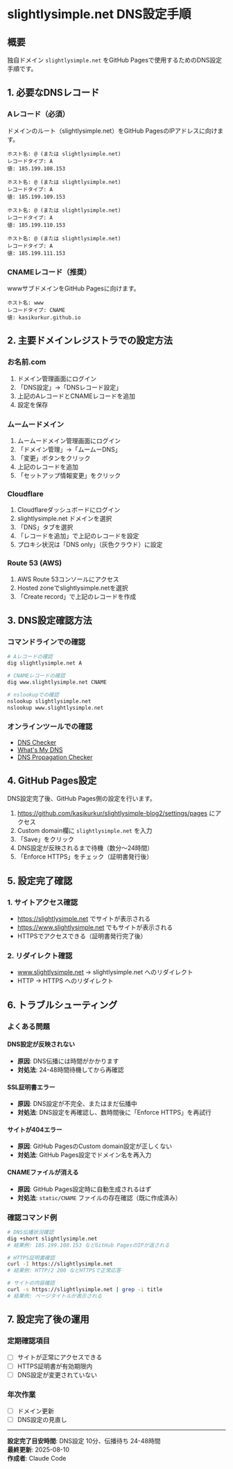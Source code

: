 # slightlysimple.net DNS設定手順

## 概要
独自ドメイン `slightlysimple.net` をGitHub Pagesで使用するためのDNS設定手順です。

## 1. 必要なDNSレコード

### Aレコード（必須）
ドメインのルート（slightlysimple.net）をGitHub PagesのIPアドレスに向けます。

```
ホスト名: @ (または slightlysimple.net)
レコードタイプ: A
値: 185.199.108.153

ホスト名: @ (または slightlysimple.net)
レコードタイプ: A
値: 185.199.109.153

ホスト名: @ (または slightlysimple.net)
レコードタイプ: A
値: 185.199.110.153

ホスト名: @ (または slightlysimple.net)
レコードタイプ: A
値: 185.199.111.153
```

### CNAMEレコード（推奨）
wwwサブドメインをGitHub Pagesに向けます。

```
ホスト名: www
レコードタイプ: CNAME
値: kasikurkur.github.io
```

## 2. 主要ドメインレジストラでの設定方法

### お名前.com
1. ドメイン管理画面にログイン
2. 「DNS設定」→「DNSレコード設定」
3. 上記のAレコードとCNAMEレコードを追加
4. 設定を保存

### ムームードメイン
1. ムームードメイン管理画面にログイン
2. 「ドメイン管理」→「ムームーDNS」
3. 「変更」ボタンをクリック
4. 上記のレコードを追加
5. 「セットアップ情報変更」をクリック

### Cloudflare
1. Cloudflareダッシュボードにログイン
2. slightlysimple.net ドメインを選択
3. 「DNS」タブを選択
4. 「レコードを追加」で上記のレコードを設定
5. プロキシ状況は「DNS only」（灰色クラウド）に設定

### Route 53 (AWS)
1. AWS Route 53コンソールにアクセス
2. Hosted zoneでslightlysimple.netを選択
3. 「Create record」で上記のレコードを作成

## 3. DNS設定確認方法

### コマンドラインでの確認
```bash
# Aレコードの確認
dig slightlysimple.net A

# CNAMEレコードの確認
dig www.slightlysimple.net CNAME

# nslookupでの確認
nslookup slightlysimple.net
nslookup www.slightlysimple.net
```

### オンラインツールでの確認
- [DNS Checker](https://dnschecker.org/)
- [What's My DNS](https://whatsmydns.net/)
- [DNS Propagation Checker](https://www.whatsmydns.net/)

## 4. GitHub Pages設定

DNS設定完了後、GitHub Pages側の設定を行います。

1. https://github.com/kasikurkur/slightlysimple-blog2/settings/pages にアクセス
2. Custom domain欄に `slightlysimple.net` を入力
3. 「Save」をクリック
4. DNS設定が反映されるまで待機（数分〜24時間）
5. 「Enforce HTTPS」をチェック（証明書発行後）

## 5. 設定完了確認

### 1. サイトアクセス確認
- https://slightlysimple.net でサイトが表示される
- https://www.slightlysimple.net でもサイトが表示される
- HTTPSでアクセスできる（証明書発行完了後）

### 2. リダイレクト確認
- www.slightlysimple.net → slightlysimple.net へのリダイレクト
- HTTP → HTTPS へのリダイレクト

## 6. トラブルシューティング

### よくある問題

#### DNS設定が反映されない
- **原因**: DNS伝播には時間がかかります
- **対処法**: 24-48時間待機してから再確認

#### SSL証明書エラー
- **原因**: DNS設定が不完全、またはまだ伝播中
- **対処法**: DNS設定を再確認し、数時間後に「Enforce HTTPS」を再試行

#### サイトが404エラー
- **原因**: GitHub PagesのCustom domain設定が正しくない
- **対処法**: GitHub Pages設定でドメイン名を再入力

#### CNAMEファイルが消える
- **原因**: GitHub Pages設定時に自動生成されるはず
- **対処法**: `static/CNAME` ファイルの存在確認（既に作成済み）

### 確認コマンド例

```bash
# DNS伝播状況確認
dig +short slightlysimple.net
# 結果例: 185.199.108.153 などGitHub PagesのIPが返される

# HTTPS証明書確認
curl -I https://slightlysimple.net
# 結果例: HTTP/2 200 などHTTPSで正常応答

# サイトの内容確認
curl -s https://slightlysimple.net | grep -i title
# 結果例: ページタイトルが表示される
```

## 7. 設定完了後の運用

### 定期確認項目
- [ ] サイトが正常にアクセスできる
- [ ] HTTPS証明書が有効期限内
- [ ] DNS設定が変更されていない

### 年次作業
- [ ] ドメイン更新
- [ ] DNS設定の見直し

---

**設定完了目安時間**: DNS設定 10分、伝播待ち 24-48時間  
**最終更新**: 2025-08-10  
**作成者**: Claude Code